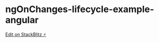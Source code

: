 # ngOnChanges-lifecycle-example-angular

[Edit on StackBlitz ⚡️](https://stackblitz.com/edit/ngonchangesexampleangular)